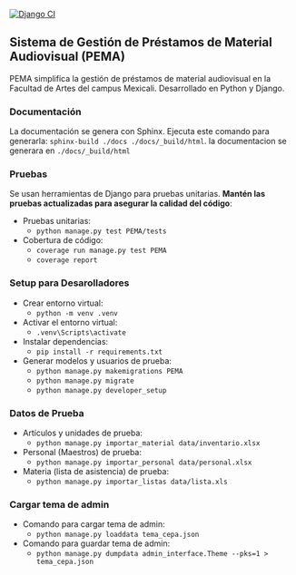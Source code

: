 [![Django CI](https://github.com/servicio-profesional-uabc/prestamos-audiovisual-mexicali/actions/workflows/django.yml/badge.svg)](https://github.com/servicio-profesional-uabc/prestamos-audiovisual-mexicali/actions/workflows/django.yml)

## Sistema de Gestión de Préstamos de Material Audiovisual (PEMA)
PEMA simplifica la gestión de préstamos de material audiovisual en la Facultad de Artes del campus Mexicali. 
Desarrollado en Python y Django.

### Documentación
La documentación se genera con Sphinx. 
Ejecuta este comando para generarla: `sphinx-build ./docs ./docs/_build/html`. la documentacion se generara en 
`./docs/_build/html` 

### Pruebas
Se usan herramientas de Django para pruebas unitarias. **Mantén las pruebas actualizadas para asegurar la calidad del 
código**:

- Pruebas unitarias: 
  - `python manage.py test PEMA/tests`
- Cobertura de código: 
  - `coverage run manage.py test PEMA`
  - `coverage report`

### Setup para Desarolladores
- Crear entorno virtual: 
  - `python -m venv .venv`
- Activar el entorno virtual:
  - `.venv\Scripts\activate`
- Instalar dependencias: 
  - `pip install -r requirements.txt`
- Generar modelos y usuarios de prueba: 
  - `python manage.py makemigrations PEMA`
  - `python manage.py migrate` 
  - `python manage.py developer_setup`

### Datos de Prueba
- Artículos y unidades de prueba: 
  - `python manage.py importar_material data/inventario.xlsx`
- Personal (Maestros) de prueba: 
  - `python manage.py importar_personal data/personal.xlsx`
- Materia (lista de asistencia) de prueba: 
  - `python manage.py importar_listas data/lista.xls`

### Cargar tema de admin
- Comando para cargar tema de admin: 
  - `python manage.py loaddata tema_cepa.json`
- Comando para guardar tema de admin: 
  - `python manage.py dumpdata admin_interface.Theme --pks=1 > tema_cepa.json`
